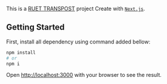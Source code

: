 This is a [RUET TRANSPOST]('') project Create with [`Next.js`](https://nextjs.org/).

## Getting Started

First, install all dependency using command added bellow:

```bash
npm install
# or
npm i
```

Open [http://localhost:3000](http://localhost:3000) with your browser to see the result.


